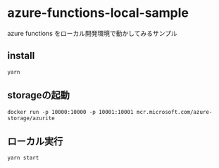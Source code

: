 # azure-functions-local-sample
azure functions をローカル開発環境で動かしてみるサンプル

## install
```
yarn
```

## storageの起動
```
docker run -p 10000:10000 -p 10001:10001 mcr.microsoft.com/azure-storage/azurite
```

## ローカル実行
```
yarn start
```